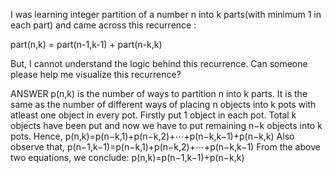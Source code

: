 I was learning integer partition of a number n into k parts(with minimum 1 in each part) and came across this recurrence :

part(n,k) = part(n-1,k-1) + part(n-k,k)

But, I cannot understand the logic behind this recurrence. Can someone please help me visualize this recurrence?




ANSWER
p(n,k) is the number of ways to partition n into k parts. It is the same as the number of different ways of placing n objects into k pots with atleast one object in every pot. Firstly put 1 object in each pot. Total k objects have been put and now we have to put remaining n−k objects into k pots. 
Hence,
p(n,k)=p(n−k,1)+p(n−k,2)+⋯+p(n−k,k−1)+p(n−k,k)
Also observe that,
p(n−1,k−1)=p(n−k,1)+p(n−k,2)+⋯+p(n−k,k−1)
From the above two equations, we conclude:
p(n,k)=p(n−1,k−1)+p(n−k,k)
